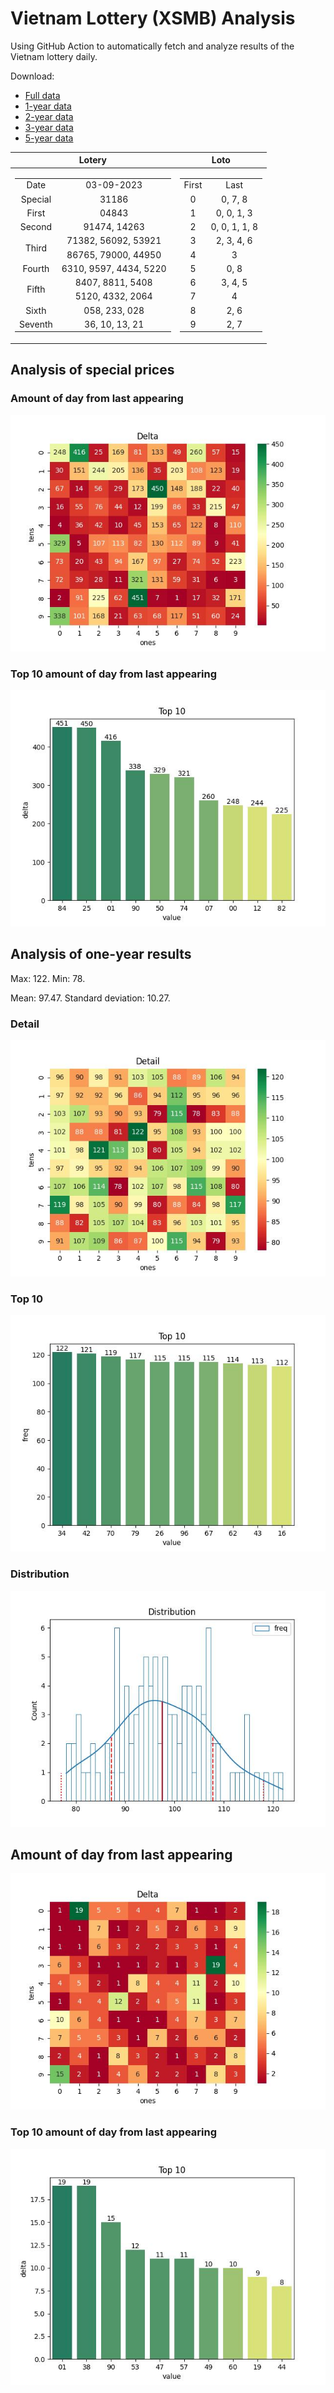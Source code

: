 # Vietnam Lottery (XSMB) Analysis

Using GitHub Action to automatically fetch and analyze results of the Vietnam lottery daily.

Download:

* [Full data](https://raw.githubusercontent.com/khiemdoan/vietnam-lottery-xsmb-analysis/main/results/xsmb.csv)
* [1-year data](https://raw.githubusercontent.com/khiemdoan/vietnam-lottery-xsmb-analysis/main/results/xsmb_1_year.csv)
* [2-year data](https://raw.githubusercontent.com/khiemdoan/vietnam-lottery-xsmb-analysis/main/results/xsmb_2_year.csv)
* [3-year data](https://raw.githubusercontent.com/khiemdoan/vietnam-lottery-xsmb-analysis/main/results/xsmb_3_year.csv)
* [5-year data](https://raw.githubusercontent.com/khiemdoan/vietnam-lottery-xsmb-analysis/main/results/xsmb_5_year.csv)

| Lotery      | Loto |
| :-----------: | :-----------: |
| <table><tr><td>Date</td><td>03-09-2023</td></tr><tr><td>Special</td><td>31186</td></tr><tr><td>First</td><td>04843</td></tr><tr><td>Second</td><td>91474, 14263</td></tr><tr><td rowspan="2">Third</td><td>71382, 56092, 53921</td></tr><tr><td>86765, 79000, 44950</td></tr><tr><td>Fourth</td><td>6310, 9597, 4434, 5220</td></tr><tr><td rowspan="2">Fifth</td><td>8407, 8811, 5408</td></tr><tr><td>5120, 4332, 2064</td></tr><tr><td>Sixth</td><td>058, 233, 028</td></tr><tr><td>Seventh</td><td>36, 10, 13, 21</td></tr></table> | <table><tr><td>First</td><td>Last</td></tr><tr><td>0</td><td>0, 7, 8</td></tr><tr><td>1</td><td>0, 0, 1, 3</td></tr><tr><td>2</td><td>0, 0, 1, 1, 8</td></tr><tr><td>3</td><td>2, 3, 4, 6</td></tr><tr><td>4</td><td>3</td></tr><tr><td>5</td><td>0, 8</td></tr><tr><td>6</td><td>3, 4, 5</td></tr><tr><td>7</td><td>4</td></tr><tr><td>8</td><td>2, 6</td></tr><tr><td>9</td><td>2, 7</td></tr></table> |


<h2>Analysis of special prices</h2>

<h3>Amount of day from last appearing</h3>

![Delta](images/special_delta.jpg)

<h3>Top 10 amount of day from last appearing</h3>

![Delta top 10](images/special_delta_top_10.jpg)

<h2>Analysis of one-year results</h2>

Max: 122. Min: 78.

Mean: 97.47. Standard deviation: 10.27.

<h3>Detail</h3>

![Detail](images/heatmap.jpg)

<h3>Top 10</h3>

![Top 10](images/top-10.jpg)

<h3>Distribution</h3>

![Distribution](images/distribution.jpg)

<h2>Amount of day from last appearing</h2>

![Delta](images/delta.jpg)

<h3>Top 10 amount of day from last appearing</h3>

![Delta top 10](images/delta_top_10.jpg)
